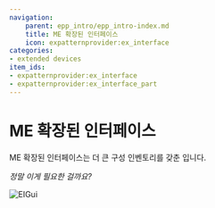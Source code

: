```yaml
---
navigation:
    parent: epp_intro/epp_intro-index.md
    title: ME 확장된 인터페이스
    icon: expatternprovider:ex_interface
categories:
- extended devices
item_ids:
- expatternprovider:ex_interface
- expatternprovider:ex_interface_part
---
```


# ME 확장된 인터페이스

<Row gap="20">
<BlockImage id="expatternprovider:ex_interface" scale="8"></BlockImage>
<GameScene zoom="8" background="transparent">
  <ImportStructure src="../structure/cable_ex_interface.snbt"></ImportStructure>
</GameScene>
</Row>

ME 확장된 인터페이스는 더 큰 구성 인벤토리를 갖춘 <ItemLink id="ae2:interface" />입니다.

*정말 이게 필요한 걸까요?*

![EIGui](../pic/ei_gui.png)
